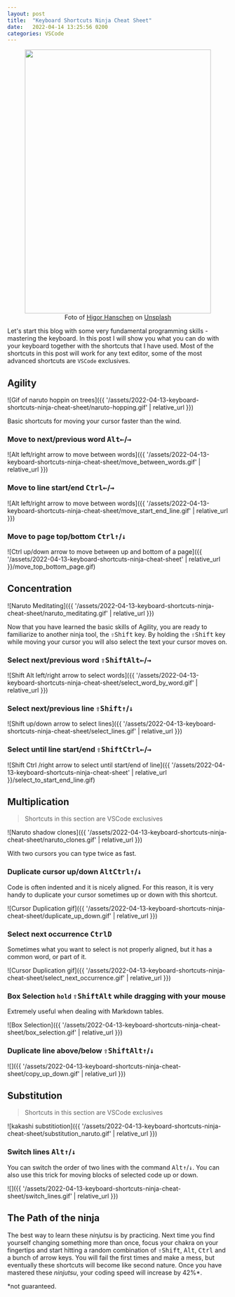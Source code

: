```yaml
---
layout: post
title:  "Keyboard Shortcuts Ninja Cheat Sheet"
date:   2022-04-14 13:25:56 0200
categories: VSCode
---
```


<figure>
<img
src="{{'assets/2022-04-13-keyboard-shortcuts-ninja-cheat-sheet/higor-hanschen-DomqHKN2Xik-unsplash.jpg'| relative_url}}"
style="width: 100%; height: 600px; object-fit: cover;"
/>

<figcaption style="text-align: center">Foto of <a href="https://unsplash.com/@higorrss"  target="_blank">Higor Hanschen</a> on <a href="https://unsplash.com/"  target="_blank">Unsplash</a></figcaption>
</figure>

Let's start this blog with some very fundamental programming skills - mastering the keyboard.
In this post I will show you what you can do with your keyboard together with the shortcuts that I have used. Most of the shortcuts in this post will work for any text editor, some of the most advanced shortcuts are `VSCode` exclusives.

## Agility

![Gif of naruto hoppin on trees]({{ '/assets/2022-04-13-keyboard-shortcuts-ninja-cheat-sheet/naruto-hopping.gif' | relative_url }})

Basic shortcuts for moving your cursor faster than the wind.

### Move to next/previous word <kbd>Alt</kbd><kbd>←</kbd>/<kbd>→</kbd>

![Alt  left/right arrow to move between words]({{ '/assets/2022-04-13-keyboard-shortcuts-ninja-cheat-sheet/move_between_words.gif' | relative_url }})

### Move to line start/end <kbd>Ctrl</kbd><kbd>←</kbd>/<kbd>→</kbd>

![Alt  left/right arrow to move between words]({{ '/assets/2022-04-13-keyboard-shortcuts-ninja-cheat-sheet/move_start_end_line.gif' | relative_url }})

### Move to page top/bottom <kbd>Ctrl</kbd><kbd>↑</kbd>/<kbd>↓</kbd>

![Ctrl  up/down arrow to move between up and bottom of a page]({{ '/assets/2022-04-13-keyboard-shortcuts-ninja-cheat-sheet' | relative_url }}/move_top_bottom_page.gif)

## Concentration

![Naruto Meditating]({{ '/assets/2022-04-13-keyboard-shortcuts-ninja-cheat-sheet/naruto_meditating.gif' | relative_url }})

Now that you have learned the basic skills of Agility, you are ready to familiarize to another ninja tool, the <kbd>⇧Shift</kbd> key. By holding the <kbd>⇧Shift</kbd> key while moving your cursor you will also select the text your cursor moves on.

### Select next/previous word <kbd>⇧Shift</kbd><kbd>Alt</kbd><kbd>←</kbd>/<kbd>→</kbd>

![Shift  Alt  left/right arrow to select words]({{ '/assets/2022-04-13-keyboard-shortcuts-ninja-cheat-sheet/select_word_by_word.gif' | relative_url }})

### Select next/previous line <kbd>⇧Shift</kbd><kbd>↑</kbd>/<kbd>↓</kbd>

![Shift  up/down arrow to select lines]({{ '/assets/2022-04-13-keyboard-shortcuts-ninja-cheat-sheet/select_lines.gif' | relative_url }})

### Select until line start/end <kbd>⇧Shift</kbd><kbd>Ctrl</kbd><kbd>←</kbd>/<kbd>→</kbd>

![Shift  Ctrl  /right arrow to select until start/end of line]({{ '/assets/2022-04-13-keyboard-shortcuts-ninja-cheat-sheet' | relative_url }}/select_to_start_end_line.gif)

## Multiplication

> Shortcuts in this section are VSCode exclusives

![Naruto shadow clones]({{ '/assets/2022-04-13-keyboard-shortcuts-ninja-cheat-sheet/naruto_clones.gif' | relative_url }})

With two cursors you can type twice as fast.

### Duplicate cursor up/down <kbd>Alt</kbd><kbd>Ctrl</kbd><kbd>↑</kbd>/<kbd>↓</kbd>

Code is often indented and it is nicely aligned.
For this reason, it is very handy to duplicate
your cursor sometimes up or down with this shortcut.

![Cursor Duplication gif]({{ '/assets/2022-04-13-keyboard-shortcuts-ninja-cheat-sheet/duplicate_up_down.gif' | relative_url }})

### Select next occurrence <kbd>Ctrl</kbd><kbd>D</kbd>

Sometimes what you want to select is not properly aligned, but it has a common word, or part of it.

![Cursor Duplication gif]({{ '/assets/2022-04-13-keyboard-shortcuts-ninja-cheat-sheet/select_next_occurrence.gif' | relative_url }})

### Box Selection `hold` <kbd>⇧Shift</kbd><kbd>Alt</kbd> while dragging with your mouse

Extremely useful when dealing with Markdown tables.

![Box Selection]({{ '/assets/2022-04-13-keyboard-shortcuts-ninja-cheat-sheet/box_selection.gif' | relative_url }})

### Duplicate line above/below <kbd>⇧Shift</kbd><kbd>Alt</kbd><kbd>↑</kbd>/<kbd>↓</kbd>

![]({{ '/assets/2022-04-13-keyboard-shortcuts-ninja-cheat-sheet/copy_up_down.gif' | relative_url }})

## Substitution

> Shortcuts in this section are VSCode exclusives

![kakashi substitiotion]({{ '/assets/2022-04-13-keyboard-shortcuts-ninja-cheat-sheet/substitution_naruto.gif' | relative_url }})

### Switch lines <kbd>Alt</kbd><kbd>↑</kbd>/<kbd>↓</kbd>

You can switch the order of two lines with the command <kbd>Alt</kbd><kbd>↑</kbd>/<kbd>↓</kbd>. You can also use this trick for moving blocks of selected code up or down.

![]({{ '/assets/2022-04-13-keyboard-shortcuts-ninja-cheat-sheet/switch_lines.gif' | relative_url }})

## The Path of the ninja

The best way to learn these *ninjutsu* is by practicing. Next time you find yourself changing something more than once, focus your chakra on your fingertips and start hitting a random combination of <kbd>⇧Shift</kbd>, <kbd>Alt</kbd>, <kbd>Ctrl</kbd> and a bunch of arrow keys. You will fail the first times and make a mess, but eventually these shortcuts will become like second nature. Once you have mastered these *ninjutsu*, your coding speed will increase by 42%*.

*not guaranteed.
